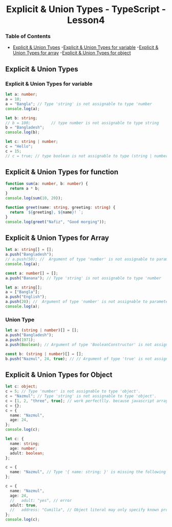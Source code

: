 <br />
 <p align="center">
    <h1 align="center"> Explicit & Union Types - TypeScript - Lesson4 </h1>
</p>

<!-- TABLE OF CONTENTS -->

### Table of Contents

- [Explicit & Union Types](#explicit--union-types) -[Explicit & Union Types for variable](#explicit--union-types-for-variable) -[Explicit & Union Types for array](#explicit--union-types-for-array) -[Explicit & Union Types for object](#explicit--union-types-for-object)

## Explicit & Union Types

### Explicit & Union Types for variable

```typescript
let a: number;
a = 10;
a = "Bangla"; // Type 'string' is not assignable to type 'number
console.log(a);
```

```typescript
let b: string;
// b = 100;         // type number is not assignable to type string
b = "Bangladesh";
console.log(b);
```

```typescript
let c: string | number;
c = "Hello";
c = 15;
// c = true; // type boolean is not assignable to type (string | number)
```

## Explicit & Union Types for function

```typescript
function sum(a: number, b: number) {
  return a * b;
}
console.log(sum(10, 20));
```

```typescript
function greet(name: string, greeting: string) {
  return `${greeting}, ${name}! `;
}
console.log(greet("Nafiz", "Good morging"));
```

## Explicit & Union Types for Array

```typescript
let a: string[] = [];
a.push("Bangladesh");
// a.push(50); //  Argument of type 'number' is not assignable to parameter of type 'string'.
console.log(a);
```

```typescript
const a: number[] = [];
a.push("Banana"); // Type 'string' is not assignable to type 'number
```

```typescript
let a: string[];
a = ["Bangla"];
a.push("English");
a.push(20); //  Argument of type 'number' is not assignable to parameter of type 'string'.
console.log(a);
```

### Union Type

```typescript
let a: (string | number)[] = [];
a.push("Bangladesh");
a.push(1971);
a.push(Boolean); // Argument of type 'BooleanConstructor' is not assignable to parameter of type 'string | number'.
```

```typescript
const b: (string | number)[] = [];
b.push("Nazmul", 24, true); // // Argument of type 'true' is not assignable to parameter of type 'string | number'.
```

## Explicit & Union Types for Object

```typescript
let c: object;
c = 5; // Type 'number' is not assignable to type 'object'.
c = "Nazmul"; // Type 'string' is not assignable to type 'object'.
c = [1, 2, "three", true]; // work perfectlly. because javascript array is a kind of object.
c = {};
c = {
  name: "Nazmul",
  age: 24,
};
console.log(c);
```

```typescript
let c: {
  name: string;
  age: number;
  adult: boolean;
};

c = {
  name: "Nazmul", // Type '{ name: string; }' is missing the following properties from type '{ name: string; age: number; adult: boolean; }': age, adult
};
```

```typescript
c = {
  name: "Nazmul",
  age: 24,
  //   adult: "yes", // error
  adult: true,
  //   address: "Cumilla", // Object literal may only specify known properties, and 'address' does not exist in type '{ name: string; age: number; adult: boolean; }'.
};
console.log(c);
```
